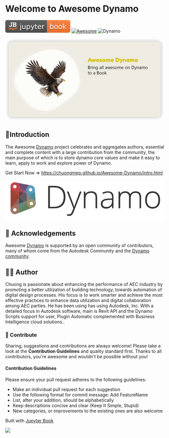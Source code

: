 # Welcome to Awesome Dynamo

[![Jupyter Book Badge](images/jupyterbook.svg)](https://jupyterbook.org)
[![Awesome](https://awesome.re/badge.svg)](https://awesome.re) ![Dynamo](https://img.shields.io/badge/Dynamo-Autodesk-blue)

![](images/AwesomeDynamo.png)

## 🧠Introduction

The Awesome [Dynamo](https://dynamobim.org/) project celebrates and aggregates authors, essential and complete content with a large contribution from the community, the main purpose of which is to store dynamo core values and make it easy to learn, apply to work and explore power of Dynamo.

Get Start Now => https://chuongmep.github.io/Awesome-Dynamo/intro.html

![](images/DynamoBackground.png)

## 🦠 Acknowledgements

Awesome [Dynamo](https://dynamobim.org/) is supported by an open community of contributors, many of whom come from the Autodesk Community and the [Dynamo community](https://forum.dynamobim.com/).

## 🤷‍♀️ Author

Chuong is passionate about enhancing the performance of AEC industry by promoting a better utilization of building technology, towards automation of digital design processes. His focus is to work smarter and achieve the most effective practices to enhance data utilization and digital collaboration among AEC parties. He has been using has using Autodesk, Inc. With a detailed focus in Autodesk software, main is Revit API and the Dynamo Scripts support for user, Plugin Automatic complemented with Business Intelligence cloud solutions..

### 🤼 Contribute
Sharing, suggestions and contributions are always welcome! Please take a look at the **Contribution Guidelines** and quality standard first. Thanks to all contributors, you're awesome and wouldn't be possible without you!
#### Contribution Guidelines

Please ensure your pull request adheres to the following guidelines:

- Make an individual pull request for each suggestion
- Use the following format for commit message: Add FeatureName
- List, after your addition, should be alphabetically
- Keep descriptions concise and clear (Keep It Simple, Stupid)
- New categories, or improvements to the existing ones are also welcome

Built with [Jupyter Book](https://jupyterbook.org/en/stable/intro.html)

<a href = "https://github.com/chuongmep/Awesome-Dynamo/graphs/contributors">
  <img src = "https://contrib.rocks/image?repo=chuongmep/Awesome-Dynamo"/>
</a>

